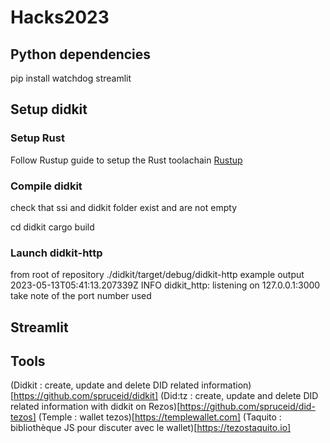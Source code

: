 # Hacks2023

## Python dependencies

pip install watchdog streamlit

## Setup didkit
### Setup Rust

Follow Rustup guide to setup the Rust toolachain
[Rustup](https://rustup.rs)

### Compile didkit
check that ssi and didkit folder exist and are not empty

cd didkit
cargo build

### Launch didkit-http
from root of repository
./didkit/target/debug/didkit-http
example output 2023-05-13T05:41:13.207339Z  INFO didkit_http: listening on 127.0.0.1:3000
take note of the port number used

## Streamlit

## Tools
(Didkit : create, update and delete DID related information)[https://github.com/spruceid/didkit]
(Did:tz : create, update and delete DID related information with didkit on Rezos)[https://github.com/spruceid/did-tezos]
(Temple : wallet tezos)[https://templewallet.com]
(Taquito : bibliothèque JS pour discuter avec le wallet)[https://tezostaquito.io]